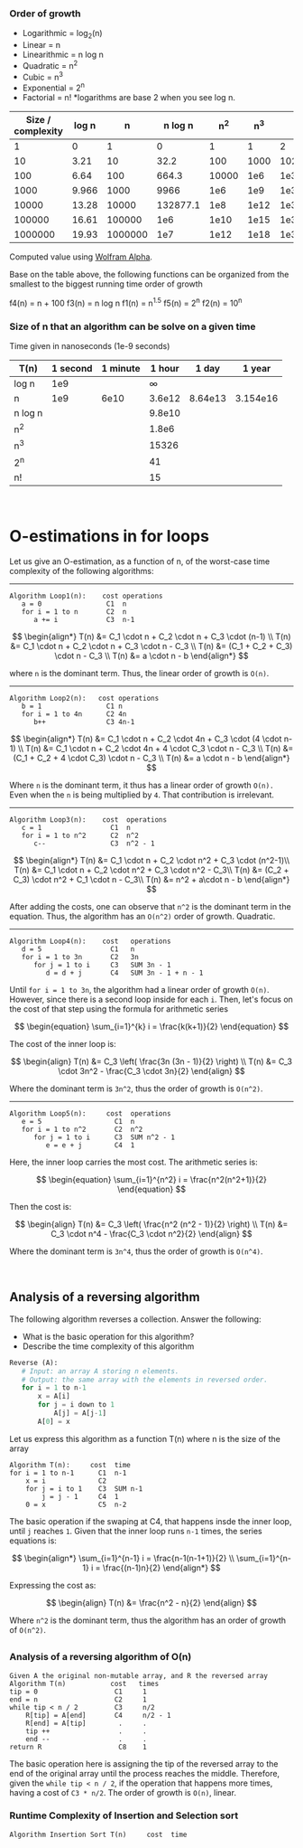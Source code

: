 ### Order of growth

- Logarithmic = log<sub>2</sub>(n)
- Linear = n
- Linearithmic = n log n
- Quadratic = n<sup>2</sup>
- Cubic = n<sup>3</sup>
- Exponential = 2<sup>n</sup>
- Factorial = n!
*logarithms are base 2 when you see log n.

| Size / complexity |     log n     |       n       |    n log n    |  n<sup>2</sup>   |  n<sup>3</sup>   |   2<sup>n</sup>  |      n!          |
|-------------------|---------------|---------------|---------------|------------------|------------------|------------------|------------------|
| 1                 | 0             | 1             | 0             | 1                | 1                | 2                | 1                |
| 10                | 3.21          | 10            | 32.2          | 100              | 1000             | 1024             | 36288e2          |
| 100               | 6.64          | 100           | 664.3         | 10000            | 1e6              | 1e30             | 9e157            |
| 1000              | 9.966         | 1000          | 9966          | 1e6              | 1e9              | 1e301            | 4e2567           |
| 10000             | 13.28         | 10000         | 132877.1      | 1e8              | 1e12             | 1e3010           | 2e35659          |
| 100000            | 16.61         | 100000        | 1e6           | 1e10             | 1e15             | 1e30102          | 2e456573         |
| 1000000           | 19.93         | 1000000       | 1e7           | 1e12             | 1e18             | 1e301029         | 8e5565708        |

Computed value using [Wolfram Alpha](https://www.wolframalpha.com).

Base on the table above, the following functions can be organized from the smallest to the biggest running time order of growth

f4(n) = n + 100
f3(n) = n log n
f1(n) = n<sup>1.5</sup>
f5(n) = 2<sup>n</sup>
f2(n) = 10<sup>n</sup>


### Size of n that an algorithm can be solve on a given time 
Time given in nanoseconds (1e-9 seconds)

| T(n)          | 1 second | 1 minute |  1 hour  |  1 day   |  1 year  |
| --------------|----------|----------|----------|----------|----------|
| log n         | 1e9      |          | &#x221e; |          |          |
| n             | 1e9      | 6e10     | 3.6e12   | 8.64e13  | 3.154e16 |
| n log n       |          |          | 9.8e10   |          |          |
| n<sup>2</sup> |          |          | 1.8e6    |          |          |
| n<sup>3</sup> |          |          | 15326    |          |          |
| 2<sup>n</sup> |          |          | 41       |          |          |
| n!            |          |          | 15       |          |          |
<br/>

# O-estimations in for loops
Let us give an O-estimation, as a function of n, of the worst-case time
complexity of the following algorithms:
***
```
Algorithm Loop1(n):    cost operations
   a = 0                C1  n
   for i = 1 to n       C2  n
      a += i            C3  n-1 
```

$$
\begin{align*}
T(n) &= C_1 \cdot n + C_2 \cdot n + C_3 \cdot (n-1) \\
T(n) &= C_1 \cdot n + C_2 \cdot n + C_3 \cdot n - C_3 \\
T(n) &= (C_1 + C_2 + C_3) \cdot n - C_3 \\
T(n) &= a \cdot n - b
\end{align*}
$$

where `n` is the dominant term. Thus, the linear order of growth is `O(n)`.
***
```
Algorithm Loop2(n):   cost operations
   b = 1                C1 n
   for i = 1 to 4n      C2 4n
      b++               C3 4n-1 
```

$$
\begin{align*}
T(n) &= C_1 \cdot n + C_2 \cdot 4n + C_3 \cdot (4 \cdot n-1) \\
T(n) &= C_1 \cdot n + C_2 \cdot 4n + 4 \cdot C_3 \cdot n - C_3 \\
T(n) &= (C_1 + C_2 + 4 \cdot C_3) \cdot n - C_3 \\
T(n) &= a \cdot n - b
\end{align*}
$$

Where `n` is the dominant term, it thus has a linear order of growth `O(n).`
Even when the `n` is being multiplied by `4`. That contribution is irrelevant.
***
```
Algorithm Loop3(n):    cost  operations
   c = 1                 C1  n
   for i = 1 to n^2      C2  n^2
      c--                C3  n^2 - 1 
```

$$
\begin{align*}
T(n) &= C_1 \cdot n + C_2 \cdot n^2 + C_3 \cdot (n^2-1)\\
T(n) &= C_1 \cdot n + C_2 \cdot n^2 + C_3 \cdot n^2 - C_3\\
T(n) &= (C_2 + C_3) \cdot n^2 + C_1 \cdot n - C_3\\
T(n) &= n^2 + a\cdot n - b
\end{align*}
$$

After adding the costs, one can observe that `n^2` is the dominant term in the equation.
Thus, the algorithm has an `O(n^2)` order of growth. Quadratic.
***
```
Algorithm Loop4(n):    cost   operations
   d = 5                 C1   n
   for i = 1 to 3n       C2   3n
      for j = 1 to i     C3   SUM 3n - 1 
         d = d + j       C4   SUM 3n - 1 + n - 1
```
Until `for i = 1 to 3n`, the algorithm had a linear order of growth `O(n)`.
However, since there is a second loop inside for each `i`. Then, let's focus on the cost of that step using the formula for arithmetic series

$$
\begin{equation}
\sum_{i=1}^{k} i = \frac{k(k+1)}{2}
\end{equation}
$$

The cost of the inner loop is:

$$
\begin{align}
T(n) &= C_3 \left( \frac{3n (3n - 1)}{2} \right) \\
T(n) &= C_3 \cdot 3n^2 - \frac{C_3 \cdot 3n}{2}
\end{align}
$$

Where the dominant term is `3n^2`, thus the order of growth is `O(n^2)`.
***
```
Algorithm Loop5(n):     cost  operations
   e = 5                  C1  n
   for i = 1 to n^2       C2  n^2
      for j = 1 to i      C3  SUM n^2 - 1
         e = e + j        C4  1
```
Here, the inner loop carries the most cost. The arithmetic series is:

$$
\begin{equation}
\sum_{i=1}^{n^2} i = \frac{n^2(n^2+1)}{2}
\end{equation}
$$

Then the cost is:

$$
\begin{align}
T(n) &= C_3 \left( \frac{n^2 (n^2 - 1)}{2} \right) \\
T(n) &= C_3 \cdot n^4 - \frac{C_3 \cdot n^2}{2}
\end{align}
$$

Where the dominant term is `3n^4`, thus the order of growth is `O(n^4)`.

<br/>

## Analysis of a reversing algorithm
The following algorithm reverses a collection.  Answer the following:

- What is the basic operation for this algorithm?
- Describe the time complexity of this algorithm

```python
Reverse (A):
   # Input: an array A storing n elements.
   # Output: the same array with the elements in reversed order.
   for i = 1 to n-1
       x = A[i]
       for j = i down to 1
           A[j] = A[j-1]
       A[0] = x
```

Let us express this algorithm as a function T(n) where n is the size of the array
```
Algorithm T(n):     cost  time 
for i = 1 to n-1      C1  n-1
    x = i             C2  
    for j = i to 1    C3  SUM n-1
        j = j - 1     C4  1
    0 = x             C5  n-2
```

The basic operation if the swaping at C4, that happens insde the inner loop, until `j` reaches `1`.
Given that the inner loop runs `n-1` times, the series equations is:

$$
\begin{align*}
\sum_{i=1}^{n-1} i = \frac{n-1(n-1+1)}{2} \\
\sum_{i=1}^{n-1} i = \frac{(n-1)n}{2}
\end{align*}
$$

Expressing the cost as:

$$
\begin{align}
T(n) &= \frac{n^2 - n}{2}
\end{align}
$$

Where `n^2` is the dominant term, thus the algorithm has an order of growth of `O(n^2)`.
##
### Analysis of a reversing algorithm of O(n)

```
Given A the original non-mutable array, and R the reversed array
Algorithm T(n)           cost   times
tip = 0                   C1     1
end = n                   C2     1 
while tip < n / 2         C3     n/2
    R[tip] = A[end]       C4     n/2 - 1
    R[end] = A[tip]        .     .
    tip ++                 .     .
    end --                 .     .
return R                   C8    1
```
The basic operation here is assigning the tip of the reversed array to the end of the original array until the process reaches the middle.
Therefore, given the `while tip < n / 2`, if the operation that happens more times, having a cost of `C3 * n/2`.
The order of growth is `O(n)`, linear. 

### Runtime Complexity of Insertion and Selection sort

```
Algorithm Insertion Sort T(n)     cost  time

```